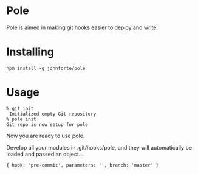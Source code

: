 Pole
===
Pole is aimed in making git hooks easier to deploy and write.

Installing
=====

    npm install -g johnforte/pole

Usage
=====
    % git init
     Initialized empty Git repository
    % pole init
    Git repo is now setup for pole

Now you are ready to use pole.

Develop all your modules in .git/hooks/pole, and they will automatically be loaded and passed an object...

    { hook: 'pre-commit', parameters: '', branch: 'master' }
